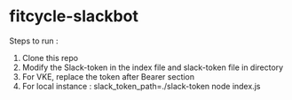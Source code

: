 # fitcycle-slackbot

Steps to run : 

1. Clone this repo
2. Modify the Slack-token in the index file and slack-token file in directory
3. For VKE, replace the token after Bearer section 
4. For local instance : slack_token_path=./slack-token node index.js

